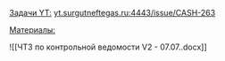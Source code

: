 <u>Задачи YT:</u>
[yt.surgutneftegas.ru:4443/issue/CASH-263](https://yt.surgutneftegas.ru:4443/issue/CASH-263)

<u>Материалы:</u>

![[ЧТЗ по контрольной ведомости V2 - 07.07..docx]]



